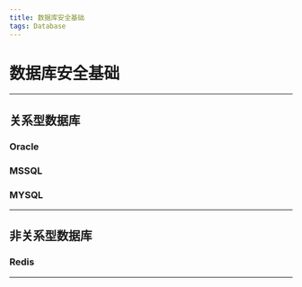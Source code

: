 ```yaml
---
title: 数据库安全基础
tags: Database
---
```


# 数据库安全基础

-------

## 关系型数据库
### Oracle
### MSSQL
### MYSQL

-------

## 非关系型数据库
### Redis
-------
